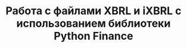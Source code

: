 ﻿---
title: Работа с файлами XBRL и iXBRL с использованием библиотеки Python Finance
linktitle: Работа с файлами XBRL и iXBRL
type: docs
weight: 20
url: /ru/python-net/working-with-xbrl-and-ixbrl-files/
description: Python Finance Библиотека API может создавать, читать, преобразовывать и проверять файлы XBRL и iXBRL.
---
